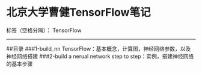﻿# 北京大学曹健TensorFlow笔记

标签（空格分隔）： TensorFlow

---

##目录
###1-build_nn TensorFlow：基本概念，计算图，神经网络参数，以及神经网络搭建
###2-build a nerual network step to step：实例，搭建神经网络的基本步骤




